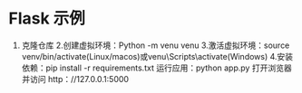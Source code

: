 # Flask 示例
1. 克隆仓库
2.创建虚拟环境：Python -m venu venu
3.激活虚拟环境：source venv/bin/activate(Linux/macos)或venu\Scripts\activate(Windows)
4.安装依赖：pip install -r requirements.txt
运行应用：python app.py
打开浏览器并访问 http：//127.0.0.1:5000
